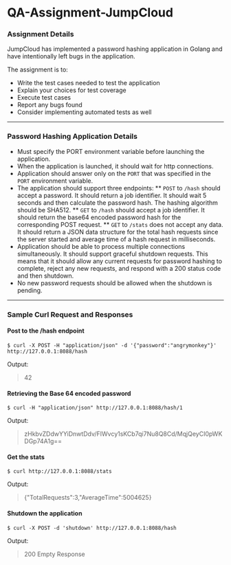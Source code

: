 # QA-Assignment-JumpCloud

### Assignment Details

JumpCloud has implemented a password hashing application in Golang and have intentionally left bugs in the application.  

The assignment is to:
* Write the test cases needed to test the application
* Explain your choices for test coverage
* Execute test cases
* Report any bugs found
* Consider implementing automated tests as well

---

### Password Hashing Application Details

* Must specify the PORT environment variable before launching the application.
* When the application is launched, it should wait for http connections.
* Application should answer only on the `PORT` that was specified in the `PORT` environment variable.
* The application should support three endpoints:
    ** `POST` to `/hash` should accept a password.  It should return a job identifier.  It should wait 5 seconds and then calculate the password hash.  The hashing algorithm should be SHA512.
    ** `GET` to `/hash` should accept a job identifier.  It should return the base64 encoded password hash for the corresponding POST request.
    ** `GET` to `/stats` does not accept any data.  It should return a JSON data structure for the total hash requests since the server started and average time of a hash request in milliseconds.
* Application should be able to process multiple connections simultaneously.  It should support graceful shutdown requests.  This means that it should allow any current requests for password hashing to complete, reject any new requests, and respond with a 200 status code and then shutdown.
* No new password requests should be allowed when the shutdown is pending.

---

### Sample Curl Request and Responses

#### Post to the /hash endpoint
```
$ curl -X POST -H "application/json" -d '{"password":"angrymonkey"}' http://127.0.0.1:8088/hash 
```
Output:
> 42


#### Retrieving the Base 64 encoded password
```
$ curl -H "application/json" http://127.0.0.1:8088/hash/1
```
Output:
> zHkbvZDdwYYiDnwtDdv/FIWvcy1sKCb7qi7Nu8Q8Cd/MqjQeyCI0pWKDGp74A1g== 


#### Get the stats
```
$ curl http://127.0.0.1:8088/stats
```
Output:
> {"TotalRequests":3,"AverageTime":5004625} 


#### Shutdown the application
```
$ curl -X POST -d 'shutdown' http://127.0.0.1:8088/hash 
```
Output:
> 200 Empty Response 



